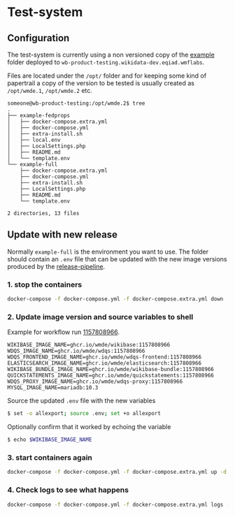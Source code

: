 # Test-system


## Configuration

The test-system is currently using a non versioned copy of the [example](../../example/README.md) folder deployed to `wb-product-testing.wikidata-dev.eqiad.wmflabs`.

Files are located under the `/opt/` folder and for keeping some kind of papertrail a copy of the version to be tested is usually created as `/opt/wmde.1`, `/opt/wmde.2` etc.

```
someone@wb-product-testing:/opt/wmde.2$ tree
.
├── example-fedprops
│   ├── docker-compose.extra.yml
│   ├── docker-compose.yml
│   ├── extra-install.sh
│   ├── local.env
│   ├── LocalSettings.php
│   ├── README.md
│   └── template.env
└── example-full
    ├── docker-compose.extra.yml
    ├── docker-compose.yml
    ├── extra-install.sh
    ├── LocalSettings.php
    ├── README.md
    └── template.env

2 directories, 13 files

```

## Update with new release


Normally `example-full` is the environment you want to use. The folder should contain an `.env` file that can be updated with the new image versions produced by the [release-pipeline](https://github.com/orgs/wmde/packages?repo_name=wikibase-release-pipeline).

### 1. stop the containers 

```sh
docker-compose -f docker-compose.yml -f docker-compose.extra.yml down
```

### 2. Update image version and source variables to shell

Example for workflow run [1157808966](https://github.com/wmde/wikibase-release-pipeline/actions/runs/1157808966).

```
WIKIBASE_IMAGE_NAME=ghcr.io/wmde/wikibase:1157808966
WDQS_IMAGE_NAME=ghcr.io/wmde/wdqs:1157808966
WDQS_FRONTEND_IMAGE_NAME=ghcr.io/wmde/wdqs-frontend:1157808966
ELASTICSEARCH_IMAGE_NAME=ghcr.io/wmde/elasticsearch:1157808966
WIKIBASE_BUNDLE_IMAGE_NAME=ghcr.io/wmde/wikibase-bundle:1157808966
QUICKSTATEMENTS_IMAGE_NAME=ghcr.io/wmde/quickstatements:1157808966
WDQS_PROXY_IMAGE_NAME=ghcr.io/wmde/wdqs-proxy:1157808966
MYSQL_IMAGE_NAME=mariadb:10.3
```

Source the updated `.env` file with the new variables 
```sh
$ set -o allexport; source .env; set +o allexport
```

Optionally confirm that it worked by echoing the variable

```sh
$ echo $WIKIBASE_IMAGE_NAME
```

### 3. start containers again 

```sh
docker-compose -f docker-compose.yml -f docker-compose.extra.yml up -d
```

### 4. Check logs to see what happens

```sh
docker-compose -f docker-compose.yml -f docker-compose.extra.yml logs -f
```



